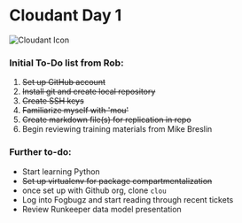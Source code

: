 # Cloudant Day 1
![Cloudant Icon](https://cloudant.com/wp-content/themes/cloudant/images/cloudant_logo_2012_retina.png)

### Initial To-Do list from Rob:
1. ~~Set up GitHub account~~
2. ~~Install git and create local repository~~
3. ~~Create SSH keys~~
4. ~~Familiarize myself with 'mou'~~
3. ~~Create markdown file(s) for replication in repo~~
4. Begin reviewing training materials from Mike Breslin

### Further to-do:
* Start learning Python
* ~~Set up virtualenv for package compartmentalization~~
* once set up with Github org, clone `clou`
* Log into Fogbugz and start reading through recent tickets
* Review Runkeeper data model presentation

